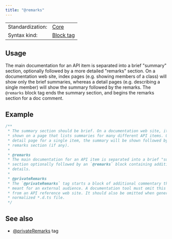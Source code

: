 ```yaml
---
title: "@remarks"
---
```


<!-- prettier-ignore-start -->
|    |    |
| -- | -- |
| Standardization: | [Core](https://tsdoc.org/pages/spec/standardization_groups/) |
| Syntax kind: | [Block tag](https://tsdoc.org/pages/spec/tag_kinds/) |
<!-- prettier-ignore-end -->

## Usage

The main documentation for an API item is separated into a brief "summary" section,
optionally followed by a more detailed "remarks" section. On a documentation web site,
index pages (e.g. showing members of a class) will show only the brief summaries,
whereas a detail pages (e.g. describing a single member) will show the summary followed
by the remarks. The `@remarks` block tag ends the summary section, and begins the
remarks section for a doc comment.

## Example

```ts
/**
 * The summary section should be brief. On a documentation web site, it will be
 * shown on a page that lists summaries for many different API items. On a
 * detail page for a single item, the summary will be shown followed by the
 * remarks section (if any).
 *
 * @remarks
 * The main documentation for an API item is separated into a brief "summary"
 * section optionally followed by an `@remarks` block containing additional
 * details.
 *
 * @privateRemarks
 * The `@privateRemarks` tag starts a block of additional commentary that is not
 * meant for an external audience. A documentation tool must omit this content
 * from an API reference web site. It should also be omitted when generating a
 * normalized *.d.ts file.
 */
```

## See also

- [@privateRemarks](https://tsdoc.org/pages/tags/privateremarks/) tag
